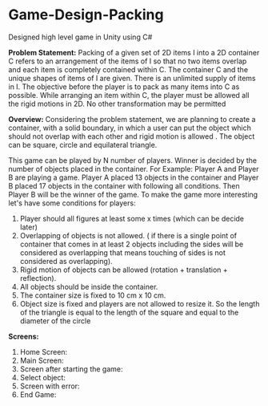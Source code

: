 # Game-Design-Packing
Designed high level game in Unity using C#

 **Problem Statement:**
Packing of a given set of 2D items I into a 2D container C refers to an arrangement of the items
of I so that no two items overlap and each item is completely contained within C. The container
C and the unique shapes of items of I are given. There is an unlimited supply of items in I. The
objective before the player is to pack as many items into C as possible. While arranging an item
within C, the player must be allowed all the rigid motions in 2D. No other transformation may be
permitted

**Overview:**
Considering the problem statement, we are planning to create a container, with a solid
boundary, in which a user can put the object which should not overlap with each other and rigid
motion is allowed . The object can be square, circle and equilateral triangle.

This game can be played by N number of players. Winner is decided by the number of objects
placed in the container.
For Example: Player A and Player B are playing a game. Player A placed 13 objects in the
container and Player B placed 17 objects in the container with following all conditions. Then
Player B will be the winner of the game.
To make the game more interesting let's have some conditions for players:
1. Player should all figures at least some x times (which can be decide later)
2. Overlapping of objects is not allowed. ( if there is a single point of container that comes
in at least 2 objects including the sides will be considered as overlapping that means
touching of sides is not considered as overlapping).
3. Rigid motion of objects can be allowed (rotation + translation + reflection).
4. All objects should be inside the container.
5. The container size is fixed to 10 cm x 10 cm.
6. Object size is fixed and players are not allowed to resize it. So the length of the triangle
is equal to the length of the square and equal to the diameter of the circle

**Screens:**
1. Home Screen:
2. Main Screen:
3. Screen after starting the game:
4. Select object:
5. Screen with error:
6. End Game:

